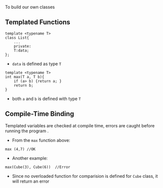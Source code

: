 To build our own classes 

## Templated Functions 


```
template <typename T>
class List{
	... 
	private:
	T:data; 
}; 
```

- `data` is defined as type `T`
```
template <typename T>
int max(T a, T b){
	if (a> b) {return a; }
	return b;
}
```
- both `a`  and `b` is defined with type `T`

## Compile-Time Binding

Templated variables are checked at compile time, errors are caught before running the program .

- From the `max` function above: 
```
max (4,7) //OK 
```

- Another example: 
```
max(Cube(3), Cube(6))  //Error
``` 

- Since no overloaded function for comparision is defined for `Cube` class, it will return an error